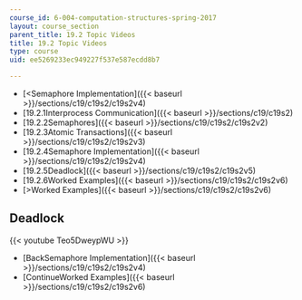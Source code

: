 ```yaml
---
course_id: 6-004-computation-structures-spring-2017
layout: course_section
parent_title: 19.2 Topic Videos
title: 19.2 Topic Videos
type: course
uid: ee5269233ec949227f537e587ecdd8b7

---
```


*   [<Semaphore Implementation]({{< baseurl >}}/sections/c19/c19s2/c19s2v4)
*   [19.2.1Interprocess Communication]({{< baseurl >}}/sections/c19/c19s2)
*   [19.2.2Semaphores]({{< baseurl >}}/sections/c19/c19s2/c19s2v2)
*   [19.2.3Atomic Transactions]({{< baseurl >}}/sections/c19/c19s2/c19s2v3)
*   [19.2.4Semaphore Implementation]({{< baseurl >}}/sections/c19/c19s2/c19s2v4)
*   [19.2.5Deadlock]({{< baseurl >}}/sections/c19/c19s2/c19s2v5)
*   [19.2.6Worked Examples]({{< baseurl >}}/sections/c19/c19s2/c19s2v6)
*   [\>Worked Examples]({{< baseurl >}}/sections/c19/c19s2/c19s2v6)

Deadlock
--------

{{< youtube Teo5DweypWU >}}

*   [BackSemaphore Implementation]({{< baseurl >}}/sections/c19/c19s2/c19s2v4)
*   [ContinueWorked Examples]({{< baseurl >}}/sections/c19/c19s2/c19s2v6)